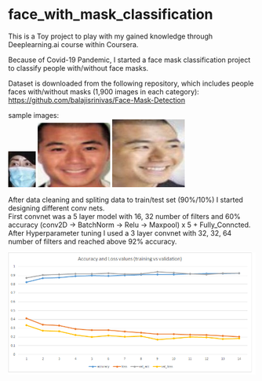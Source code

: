 # face_with_mask_classification
This is a Toy project to play with my gained knowledge through Deeplearning.ai course within Coursera.

Because of Covid-19 Pandemic, I started a face mask classification project to classify people with/without face masks.

Dataset is downloaded from the following repository, which includes people faces with/without masks (1,900 images in each category):</br>
https://github.com/balajisrinivas/Face-Mask-Detection

sample images:</br>
![sample1](./mask_classification/sample1.jpg)
![sample2](./mask_classification/sample2.jpg)
![sample3](./mask_classification/sample3.jpg)

After data cleaning and spliting data to train/test set (90%/10%) I started designing different conv nets.</br>
First convnet was a 5 layer model with 16, 32 number of filters and 60% accuracy (conv2D -> BatchNorm -> Relu -> Maxpool) x 5 + Fully_Conncted. </br>
After Hyperparameter tuning I used a 3 layer convnet with 32, 32, 64 number of filters and reached above 92% accuracy.

![result](./mask_classification/result.png)
